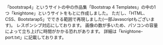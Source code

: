 「bootstrap4」というサイトの中の作品集「Bootstrap 4 Templates」の中の1つ「knightone」というサイトをもとに作成しました。
ただし、「HTML、CSS、Bootstarap5」でできる範囲で再現しました(一部Javascriptもございます)。
レスポンシブ対応にしております。
画像の数が多いため、パソコンの容量によって立ち上げに時間がかかる恐れがあります。
詳細は「knightone-port.txt」に記載しております。
